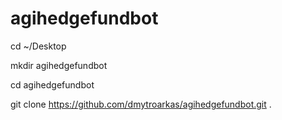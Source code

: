 # agihedgefundbot

cd ~/Desktop

mkdir agihedgefundbot

cd agihedgefundbot

git clone https://github.com/dmytroarkas/agihedgefundbot.git .
